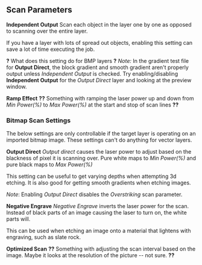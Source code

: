 ## Scan Parameters

**Independent Output**
Scan each object in the layer one by one as opposed to scanning over the entire
layer.

If you have a layer with lots of spread out objects, enabling this setting can
save a lot of time executing the job.

**?** What does this setting do for BMP layers **?**
*Note:* In the gradient test file for **Output Direct**, the block gradient and
smooth gradient aren't properly output unless *Independent Output* is checked.
Try enabling/disabling **Independent Output** for the *Output Direct* layer
and looking at the preview window.

**Ramp Effect**
**??**
Something with ramping the laser power up and down from *Min Power(%)* to *Max
Power(%)* at the start and stop of scan lines
**??**

### Bitmap Scan Settings
The below settings are only controllable if the target layer is operating on
an imported bitmap image. These settings can't do anything for vector layers.

**Output Direct**
*Output direct* causes the laser power to adjust based on the blackness of pixel
it is scanning over. Pure white maps to *Min Power(%)* and pure black maps to
*Max Power(%)*

This setting can be useful to get varying depths when attempting 3d etching. It
is also good for getting smooth gradients when etching images.

*Note*: Enabling *Output Direct* disables the *Overstriking* scan parameter.

**Negative Engrave**
*Negative Engrave* inverts the laser power for the scan. Instead of black parts
of an image causing the laser to turn on, the white parts will.

This can be used when etching an image onto a material that lightens with
engraving, such as slate rock.

**Optimized Scan**
**??**
Something with adjusting the scan interval based on the image. Maybe it looks at
the resolution of the picture -- not sure.
**??**
